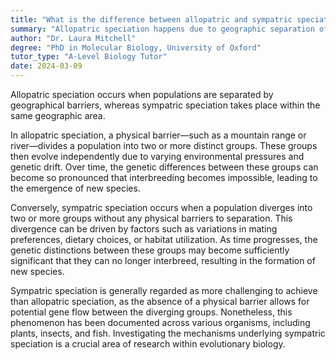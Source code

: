 ```yaml
---
title: "What is the difference between allopatric and sympatric speciation?"
summary: "Allopatric speciation happens due to geographic separation of populations, whereas sympatric speciation occurs when populations evolve into new species while living in the same environment."
author: "Dr. Laura Mitchell"
degree: "PhD in Molecular Biology, University of Oxford"
tutor_type: "A-Level Biology Tutor"
date: 2024-03-09
---
```


Allopatric speciation occurs when populations are separated by geographical barriers, whereas sympatric speciation takes place within the same geographic area.

In allopatric speciation, a physical barrier—such as a mountain range or river—divides a population into two or more distinct groups. These groups then evolve independently due to varying environmental pressures and genetic drift. Over time, the genetic differences between these groups can become so pronounced that interbreeding becomes impossible, leading to the emergence of new species.

Conversely, sympatric speciation occurs when a population diverges into two or more groups without any physical barriers to separation. This divergence can be driven by factors such as variations in mating preferences, dietary choices, or habitat utilization. As time progresses, the genetic distinctions between these groups may become sufficiently significant that they can no longer interbreed, resulting in the formation of new species.

Sympatric speciation is generally regarded as more challenging to achieve than allopatric speciation, as the absence of a physical barrier allows for potential gene flow between the diverging groups. Nonetheless, this phenomenon has been documented across various organisms, including plants, insects, and fish. Investigating the mechanisms underlying sympatric speciation is a crucial area of research within evolutionary biology.
    